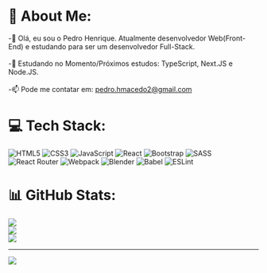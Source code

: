 # 💫 About Me:
-👋 Olá, eu sou o Pedro Henrique. Atualmente desenvolvedor Web(Front-End) e estudando para ser um desenvolvedor Full-Stack.<br><br>-🌱 Estudando no Momento/Próximos estudos: TypeScript, Next.JS e Node.JS.<br><br>-📫 Pode me contatar em:  pedro.hmacedo2@gmail.com


# 💻 Tech Stack:
![HTML5](https://img.shields.io/badge/html5-%23E34F26.svg?style=for-the-badge&logo=html5&logoColor=white) ![CSS3](https://img.shields.io/badge/css3-%231572B6.svg?style=for-the-badge&logo=css3&logoColor=white) ![JavaScript](https://img.shields.io/badge/javascript-%23323330.svg?style=for-the-badge&logo=javascript&logoColor=%23F7DF1E) ![React](https://img.shields.io/badge/react-%2320232a.svg?style=for-the-badge&logo=react&logoColor=%2361DAFB) ![Bootstrap](https://img.shields.io/badge/bootstrap-%23563D7C.svg?style=for-the-badge&logo=bootstrap&logoColor=white) ![SASS](https://img.shields.io/badge/SASS-hotpink.svg?style=for-the-badge&logo=SASS&logoColor=white) ![React Router](https://img.shields.io/badge/React_Router-CA4245?style=for-the-badge&logo=react-router&logoColor=white) ![Webpack](https://img.shields.io/badge/webpack-%238DD6F9.svg?style=for-the-badge&logo=webpack&logoColor=black) ![Blender](https://img.shields.io/badge/blender-%23F5792A.svg?style=for-the-badge&logo=blender&logoColor=white) ![Babel](https://img.shields.io/badge/Babel-F9DC3e?style=for-the-badge&logo=babel&logoColor=black) ![ESLint](https://img.shields.io/badge/ESLint-4B3263?style=for-the-badge&logo=eslint&logoColor=white)
# 📊 GitHub Stats:
![](https://github-readme-stats.vercel.app/api?username=Pedrohmdn&theme=dark&hide_border=false&include_all_commits=false&count_private=false)<br/>
![](https://github-readme-streak-stats.herokuapp.com/?user=Pedrohmdn&theme=dark&hide_border=false)<br/>
![](https://github-readme-stats.vercel.app/api/top-langs/?username=Pedrohmdn&theme=dark&hide_border=false&include_all_commits=false&count_private=false&layout=compact)

---
[![](https://visitcount.itsvg.in/api?id=Pedrohmdn&icon=0&color=0)](https://visitcount.itsvg.in)

<!-- Proudly created with GPRM ( https://gprm.itsvg.in ) -->
